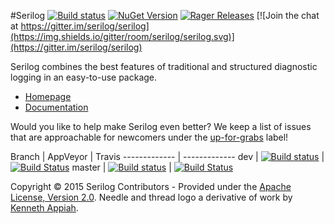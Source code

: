 #Serilog [![Build status](https://ci.appveyor.com/api/projects/status/b9rm3l7kduryjgcj/branch/master?svg=true)](https://ci.appveyor.com/project/serilog/serilog/branch/master)  [![NuGet Version](http://img.shields.io/nuget/v/Serilog.svg?style=flat)](https://www.nuget.org/packages/Serilog/) [![Rager Releases](http://rager.io/badge.svg?url=https%3A%2F%2Fwww.nuget.org%2Fpackages%2FSerilog%2F)](http://rager.io/projects/search?badge=1&query=nuget.org/packages/Serilog/) [![Join the chat at https://gitter.im/serilog/serilog](https://img.shields.io/gitter/room/serilog/serilog.svg)](https://gitter.im/serilog/serilog)

Serilog combines the best features of traditional and structured diagnostic logging in an easy-to-use package.

* [Homepage](http://serilog.net)
* [Documentation](https://github.com/serilog/serilog/wiki)

Would you like to help make Serilog even better? We keep a list of issues that are approachable for newcomers under the [up-for-grabs](https://github.com/serilog/serilog/issues?labels=up-for-grabs&state=open) label!

Branch  | AppVeyor | Travis
------------- | -------------
dev | [![Build status](https://ci.appveyor.com/api/projects/status/b9rm3l7kduryjgcj/branch/dev?svg=true)](https://ci.appveyor.com/project/serilog/serilog/branch/dev)  | [![Build Status](https://travis-ci.org/serilog/serilog.svg?branch=dev)](https://travis-ci.org/serilog/serilog) 
master | [![Build status](https://ci.appveyor.com/api/projects/status/b9rm3l7kduryjgcj/branch/master?svg=true)](https://ci.appveyor.com/project/serilog/serilog/branch/master) | [![Build Status](https://travis-ci.org/serilog/serilog.svg?branch=master)](https://travis-ci.org/serilog/serilog) 

Copyright &copy; 2015 Serilog Contributors - Provided under the [Apache License, Version 2.0](http://apache.org/licenses/LICENSE-2.0.html). Needle and thread logo a derivative of work by [Kenneth Appiah](http://www.kensets.com/).
